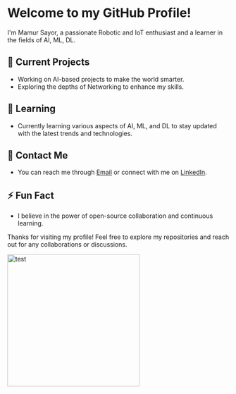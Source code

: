 <!-- Hi there 👋 -->

# Welcome to my GitHub Profile!

I'm Mamur Sayor, a passionate Robotic and IoT enthusiast and a learner in the fields of AI, ML, DL.

## 🔭 Current Projects

- Working on AI-based projects to make the world smarter.
- Exploring the depths of Networking to enhance my skills.

## 🌱 Learning

- Currently learning various aspects of AI, ML, and DL to stay updated with the latest trends and technologies.

## 💬 Contact Me

- You can reach me through [Email](1901029@iot.bdu.ac.bd) or connect with me on [LinkedIn](https://www.linkedin.com/in/mamur-sayor/).

## ⚡ Fun Fact

- I believe in the power of open-source collaboration and continuous learning.

Thanks for visiting my profile! Feel free to explore my repositories and reach out for any collaborations or discussions.

<html>
<img src="D:\Black Hole\BDU RC\logo\BDU Robotics Club.jpg" alt="test" height="300" width="300" />
</html>
